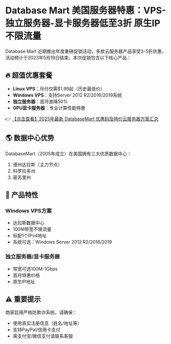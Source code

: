 # Database Mart 美国服务器特惠：VPS-独立服务器-显卡服务器低至3折 原生IP不限流量

Database Mart 近期推出年度重磅促销活动，多款云服务器产品享受3-5折优惠，活动预计于2023年5月19日结束。本次促销包含以下核心产品：

## 🔥 超值优惠套餐

- **Linux VPS**：月付仅需$1.99起（历史最低价）
- **Windows VPS**：支持Server 2012 R2/2016/2019系统
- **独立服务器**：首月直降50%
- **GPU显卡服务器**：专业计算性能特惠

👉 [【点击查看】2025年最新 DatabaseMart 优惠码及特价云服务器方案汇总](https://bit.ly/DatabaseMart)

## 🌎 数据中心优势

DatabaseMart（2005年成立）在美国拥有三大优质数据中心：
1. 德州达拉斯（主力节点）
2. 科罗拉多州
3. 密苏里州

## 🚀 产品特性

### Windows VPS方案
- 达拉斯数据中心
- 100M带宽不限流量
- 标配1个IPv4地址
- 系统可选：Windows Server 2012 R2/2016/2019

### 独立服务器/显卡服务器
- 带宽可选100M-1Gbps
- 首月特惠价格
- 原生IP地址

## ⚠️ 重要提示
商家启用严格防欺诈系统，请确保：
- 使用真实注册信息（姓名/地址等）
- 支持PayPal/信用卡支付
- 需支付宝/微信支付请联系客服